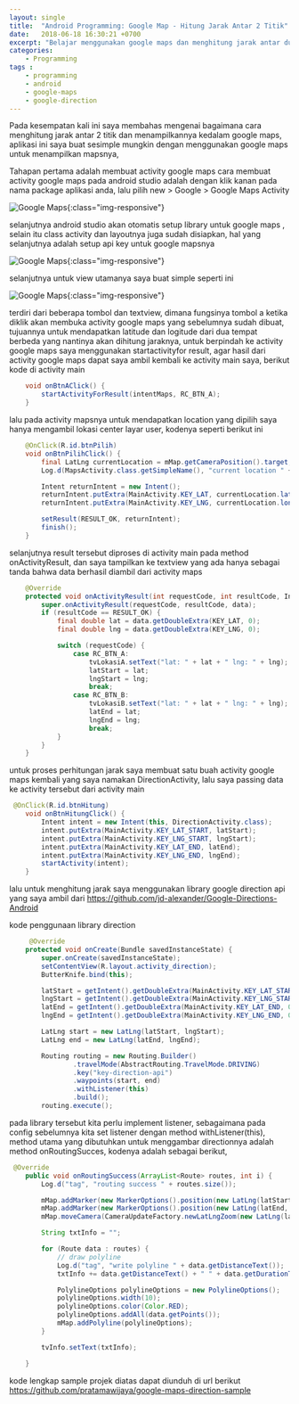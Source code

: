 ```yaml
---
layout: single
title:  "Android Programming: Google Map - Hitung Jarak Antar 2 Titik"
date:   2018-06-18 16:30:21 +0700
excerpt: "Belajar menggunakan google maps dan menghitung jarak antar dua titik menggunakan Google Direction"
categories: 
    - Programming
tags : 
    - programming
    - android
    - google-maps
    - google-direction
---
```


Pada kesempatan kali ini saya membahas mengenai bagaimana cara menghitung jarak antar 2 titik dan menampilkannya kedalam google maps, aplikasi ini saya buat sesimple mungkin dengan menggunakan google maps untuk menampilkan mapsnya, 

Tahapan pertama adalah membuat activity google maps
cara membuat activity google maps pada android studio adalah dengan klik kanan pada nama package aplikasi anda, lalu pilih new > Google > Google Maps Activity

![Google Maps](/assets/images/google_maps/google_maps_1.png){:class="img-responsive"}

selanjutnya android studio akan otomatis setup library untuk google maps , selain itu class activity dan layoutnya juga sudah disiapkan, hal yang selanjutnya adalah setup api key untuk google mapsnya

![Google Maps](/assets/images/google_maps/google_maps_2.png){:class="img-responsive"}

selanjutnya untuk view utamanya saya buat simple seperti ini

![Google Maps](/assets/images/google_maps/google_maps_3.png){:class="img-responsive"}

terdiri dari beberapa tombol dan textview, dimana fungsinya tombol a ketika diklik akan membuka activity google maps yang sebelumnya sudah dibuat, tujuannya untuk mendapatkan latitude dan logitude dari dua tempat berbeda yang nantinya akan dihitung jaraknya, untuk berpindah ke activity google maps saya menggunakan startactivityfor result, agar hasil dari activity google maps dapat saya ambil kembali ke activity main saya, berikut kode di activity main

```java
    void onBtnAClick() {
        startActivityForResult(intentMaps, RC_BTN_A);
    }
```

lalu pada activity mapsnya untuk mendapatkan location yang dipilih saya hanya mengambil lokasi center layar user, kodenya seperti berikut ini

```java
    @OnClick(R.id.btnPilih)
    void onBtnPilihClick() {
        final LatLng currentLocation = mMap.getCameraPosition().target;
        Log.d(MapsActivity.class.getSimpleName(), "current location " + currentLocation.latitude);

        Intent returnIntent = new Intent();
        returnIntent.putExtra(MainActivity.KEY_LAT, currentLocation.latitude);
        returnIntent.putExtra(MainActivity.KEY_LNG, currentLocation.longitude);

        setResult(RESULT_OK, returnIntent);
        finish();
    }
```

selanjutnya result tersebut diproses di activity main pada method onActivityResult, dan saya tampilkan ke textview yang ada hanya sebagai tanda bahwa data berhasil diambil dari activity maps

```java
    @Override
    protected void onActivityResult(int requestCode, int resultCode, Intent data) {
        super.onActivityResult(requestCode, resultCode, data);
        if (resultCode == RESULT_OK) {
            final double lat = data.getDoubleExtra(KEY_LAT, 0);
            final double lng = data.getDoubleExtra(KEY_LNG, 0);

            switch (requestCode) {
                case RC_BTN_A:
                    tvLokasiA.setText("lat: " + lat + " lng: " + lng);
                    latStart = lat;
                    lngStart = lng;
                    break;
                case RC_BTN_B:
                    tvLokasiB.setText("lat: " + lat + " lng: " + lng);
                    latEnd = lat;
                    lngEnd = lng;
                    break;
            }
        }
    }
```

untuk proses perhitungan jarak saya membuat satu buah activity google maps kembali yang saya namakan DirectionActivity, lalu saya passing data ke activity tersebut dari activity main

```java
 @OnClick(R.id.btnHitung)
    void onBtnHitungClick() {
        Intent intent = new Intent(this, DirectionActivity.class);
        intent.putExtra(MainActivity.KEY_LAT_START, latStart);
        intent.putExtra(MainActivity.KEY_LNG_START, lngStart);
        intent.putExtra(MainActivity.KEY_LAT_END, latEnd);
        intent.putExtra(MainActivity.KEY_LNG_END, lngEnd);
        startActivity(intent);
    }

```

lalu untuk menghitung jarak saya menggunakan library google direction api yang saya ambil dari https://github.com/jd-alexander/Google-Directions-Android

kode penggunaan library direction

```java
     @Override
    protected void onCreate(Bundle savedInstanceState) {
        super.onCreate(savedInstanceState);
        setContentView(R.layout.activity_direction);
        ButterKnife.bind(this);

        latStart = getIntent().getDoubleExtra(MainActivity.KEY_LAT_START, 0);
        lngStart = getIntent().getDoubleExtra(MainActivity.KEY_LNG_START, 0);
        latEnd = getIntent().getDoubleExtra(MainActivity.KEY_LAT_END, 0);
        lngEnd = getIntent().getDoubleExtra(MainActivity.KEY_LNG_END, 0);

        LatLng start = new LatLng(latStart, lngStart);
        LatLng end = new LatLng(latEnd, lngEnd);

        Routing routing = new Routing.Builder()
                .travelMode(AbstractRouting.TravelMode.DRIVING)
                .key("key-direction-api")
                .waypoints(start, end)
                .withListener(this)
                .build();
        routing.execute();

```

pada library tersebut kita perlu implement listener, sebagaimana pada config sebelumnya kita set listener dengan method withListener(this), method utama yang dibutuhkan untuk menggambar directionnya adalah method onRoutingSucces, kodenya adalah sebagai berikut,

```java
 @Override
    public void onRoutingSuccess(ArrayList<Route> routes, int i) {
        Log.d("tag", "routing success " + routes.size());

        mMap.addMarker(new MarkerOptions().position(new LatLng(latStart, lngStart)));
        mMap.addMarker(new MarkerOptions().position(new LatLng(latEnd, lngEnd)));
        mMap.moveCamera(CameraUpdateFactory.newLatLngZoom(new LatLng(latStart, lngStart), 14));

        String txtInfo = "";

        for (Route data : routes) {
            // draw polyline
            Log.d("tag", "write polyline " + data.getDistanceText());
            txtInfo += data.getDistanceText() + " " + data.getDurationText();

            PolylineOptions polylineOptions = new PolylineOptions();
            polylineOptions.width(10);
            polylineOptions.color(Color.RED);
            polylineOptions.addAll(data.getPoints());
            mMap.addPolyline(polylineOptions);
        }

        tvInfo.setText(txtInfo);

    }

```

kode lengkap sample projek diatas dapat diunduh di url berikut https://github.com/pratamawijaya/google-maps-direction-sample